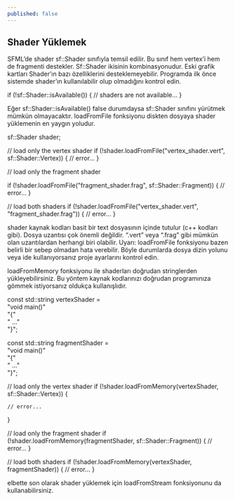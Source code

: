 ```yaml
---
published: false
---
```

## Shader Yüklemek

SFML’de shader sf::Shader sınıfıyla temsil edilir. Bu sınıf hem vertex’i hem de fragmenti destekler. Sf::Shader ikisinin kombinasyonudur.
Eski grafik kartları Shader’ın bazı özelliklerini desteklemeyebilir. Programda ilk önce sistemde shader’ın kullanılabilir olup olmadığını kontrol edin. 

if (!sf::Shader::isAvailable())
{
    // shaders are not available...
}

Eğer sf::Shader::isAvailable() false durumdaysa sf::Shader sınıfını yürütmek mümkün olmayacaktır.
loadFromFile fonksiyonu diskten dosyaya shader yüklemenin en yaygın yoludur. 

sf::Shader shader;

// load only the vertex shader
if (!shader.loadFromFile("vertex_shader.vert", sf::Shader::Vertex))
{
    // error...
}

// load only the fragment shader

if (!shader.loadFromFile("fragment_shader.frag", sf::Shader::Fragment))
{
    // error...
}

// load both shaders
if (!shader.loadFromFile("vertex_shader.vert", "fragment_shader.frag"))
{
    // error...
}

shader kaynak kodları basit bir text dosyasının içinde tutulur (c++ kodları gibi). Dosya uzantısı çok önemli değildir. “.vert” veya “.frag” gibi mümkün olan uzantılardan herhangi biri olabilir.
Uyarı: loadFromFile fonksiyonu bazen belirli bir sebep olmadan hata verebilir. Böyle durumlarda dosya dizin yolunu veya ide kullanıyorsanız proje ayarlarını kontrol edin.

loadFromMemory fonksiyonu ile shaderları doğrudan stringlerden yükleyebilirsiniz. Bu yöntem kaynak kodlarınızı doğrudan programınıza gömmek istiyorsanız oldukça kullanışlıdır.

const std::string vertexShader = \
    "void main()" \
    "{" \
    "    ..." \
    "}";

const std::string fragmentShader = \
    "void main()" \
    "{" \
    "    ..." \
    "}";

// load only the vertex shader
if (!shader.loadFromMemory(vertexShader, sf::Shader::Vertex))
{

    // error...
}

// load only the fragment shader
if (!shader.loadFromMemory(fragmentShader, sf::Shader::Fragment))
{
    // error...
}

// load both shaders
if (!shader.loadFromMemory(vertexShader, fragmentShader))
{
    // error...
} 

elbette son olarak shader yüklemek için loadFromStream fonksiyonunu da kullanabilirsiniz.